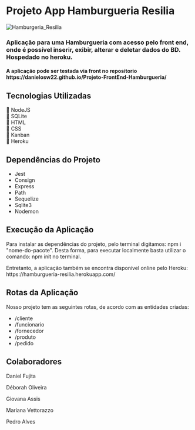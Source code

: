 # Projeto App Hamburgueria Resilia
![Hamburgeria_Resilia](https://user-images.githubusercontent.com/81365435/127244829-fef607a5-f633-4d70-af49-0b2332be0bfb.png)

<h3>Aplicação para uma Hamburgueria com acesso pelo front end, onde é possível inserir, exibir, alterar e deletar dados do BD. Hospedado no heroku.</h3>
<h4>A aplicação pode ser testada via front no repositorio https://danielosw22.github.io/Projeto-FrontEnd-Hamburgueria/</h4>

## Tecnologias Utilizadas

🍔 NodeJS <br>
🍔 SQLite <br>
🍔 HTML <br>
🍔 CSS <br>
🍔 Kanban <br>
🍔 Heroku

## Dependências do Projeto

+ Jest
+ Consign
+ Express
+ Path
+ Sequelize
+ Sqlite3
+ Nodemon

## Execução da Aplicação

<p>Para instalar as dependências do projeto, pelo terminal digitamos: npm i "nome-do-pacote". Desta forma, para executar localmente basta utilizar o comando: npm init no terminal.</p>
<p>Entretanto, a aplicação também se encontra disponível online pelo Heroku: https://hamburgueria-resilia.herokuapp.com/</p>

## Rotas da Aplicação

<p>Nosso projeto tem as seguintes rotas, de acordo com as entidades criadas:</p>

+ /cliente
+ /funcionario
+ /fornecedor
+ /produto
+ /pedido

## Colaboradores

<p>Daniel Fujita</p>
<p>Déborah Oliveira</p>
<p>Giovana Assis</p>
<p>Mariana Vettorazzo</p>
<p>Pedro Alves</p>

